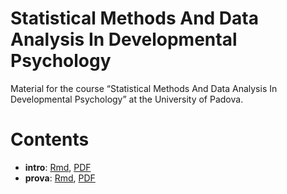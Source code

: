 
<!-- README.md is generated from README.Rmd. Please edit that file -->

# Statistical Methods And Data Analysis In Developmental Psychology

<!-- badges: start -->
<!-- badges: end -->

Material for the course “Statistical Methods And Data Analysis In
Developmental Psychology” at the University of Padova.

# Contents

- **intro**: [Rmd](slides//intro/intro.Rmd),
  [PDF](slides//prova/prova.pdf)
- **prova**: [Rmd](slides//prova/prova.Rmd),
  [PDF](slides//prova/prova.pdf)
